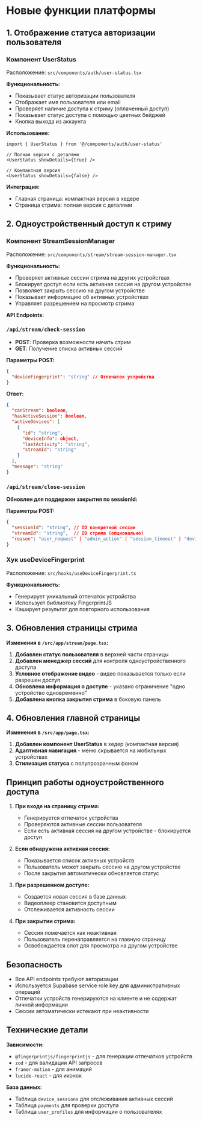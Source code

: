 # Новые функции платформы

## 1. Отображение статуса авторизации пользователя

### Компонент UserStatus
Расположение: `src/components/auth/user-status.tsx`

**Функциональность:**
- Показывает статус авторизации пользователя
- Отображает имя пользователя или email
- Проверяет наличие доступа к стриму (оплаченный доступ)
- Показывает статус доступа с помощью цветных бейджей
- Кнопка выхода из аккаунта

**Использование:**
```tsx
import { UserStatus } from '@/components/auth/user-status'

// Полная версия с деталями
<UserStatus showDetails={true} />

// Компактная версия
<UserStatus showDetails={false} />
```

**Интеграция:**
- Главная страница: компактная версия в хедере
- Страница стрима: полная версия с деталями

## 2. Одноустройственный доступ к стриму

### Компонент StreamSessionManager
Расположение: `src/components/stream/stream-session-manager.tsx`

**Функциональность:**
- Проверяет активные сессии стрима на других устройствах
- Блокирует доступ если есть активная сессия на другом устройстве
- Позволяет закрыть сессию на другом устройстве
- Показывает информацию об активных устройствах
- Управляет разрешением на просмотр стрима

**API Endpoints:**

### `/api/stream/check-session`
- **POST**: Проверка возможности начать стрим
- **GET**: Получение списка активных сессий

**Параметры POST:**
```json
{
  "deviceFingerprint": "string" // Отпечаток устройства
}
```

**Ответ:**
```json
{
  "canStream": boolean,
  "hasActiveSession": boolean,
  "activeDevices": [
    {
      "id": "string",
      "deviceInfo": object,
      "lastActivity": "string",
      "streamId": "string"
    }
  ],
  "message": "string"
}
```

### `/api/stream/close-session`
**Обновлен для поддержки закрытия по sessionId:**

**Параметры POST:**
```json
{
  "sessionId": "string", // ID конкретной сессии
  "streamId": "string",  // ID стрима (опционально)
  "reason": "user_request" | "admin_action" | "session_timeout" | "device_limit"
}
```

### Хук useDeviceFingerprint
Расположение: `src/hooks/useDeviceFingerprint.ts`

**Функциональность:**
- Генерирует уникальный отпечаток устройства
- Использует библиотеку FingerprintJS
- Кэширует результат для повторного использования

## 3. Обновления страницы стрима

**Изменения в `/src/app/stream/page.tsx`:**

1. **Добавлен статус пользователя** в верхней части страницы
2. **Добавлен менеджер сессий** для контроля одноустройственного доступа
3. **Условное отображение видео** - видео показывается только если разрешен доступ
4. **Обновлена информация о доступе** - указано ограничение "одно устройство одновременно"
5. **Добавлена кнопка закрытия стрима** в боковую панель

## 4. Обновления главной страницы

**Изменения в `/src/app/page.tsx`:**

1. **Добавлен компонент UserStatus** в хедер (компактная версия)
2. **Адаптивная навигация** - меню скрывается на мобильных устройствах
3. **Стилизация статуса** с полупрозрачным фоном

## Принцип работы одноустройственного доступа

1. **При входе на страницу стрима:**
   - Генерируется отпечаток устройства
   - Проверяются активные сессии пользователя
   - Если есть активная сессия на другом устройстве - блокируется доступ

2. **Если обнаружена активная сессия:**
   - Показывается список активных устройств
   - Пользователь может закрыть сессию на другом устройстве
   - После закрытия автоматически обновляется статус

3. **При разрешенном доступе:**
   - Создается новая сессия в базе данных
   - Видеоплеер становится доступным
   - Отслеживается активность сессии

4. **При закрытии стрима:**
   - Сессия помечается как неактивная
   - Пользователь перенаправляется на главную страницу
   - Освобождается слот для просмотра на другом устройстве

## Безопасность

- Все API endpoints требуют авторизации
- Используется Supabase service role key для административных операций
- Отпечатки устройств генерируются на клиенте и не содержат личной информации
- Сессии автоматически истекают при неактивности

## Технические детали

**Зависимости:**
- `@fingerprintjs/fingerprintjs` - для генерации отпечатков устройств
- `zod` - для валидации API запросов
- `framer-motion` - для анимаций
- `lucide-react` - для иконок

**База данных:**
- Таблица `device_sessions` для отслеживания активных сессий
- Таблица `payments` для проверки доступа
- Таблица `user_profiles` для информации о пользователях